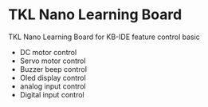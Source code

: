 # TKL Nano Learning Board
TKL Nano Learning Board  for KB-IDE feature control basic
  - DC motor control
  - Servo motor control
  - Buzzer beep control
  - Oled display control
  - analog input control
  - Digital input control
 

 

